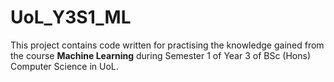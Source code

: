 # UoL_Y3S1_ML

This project contains code written for practising the knowledge gained from the course **Machine Learning** during Semester 1 of Year 3 of BSc (Hons) Computer Science in UoL.